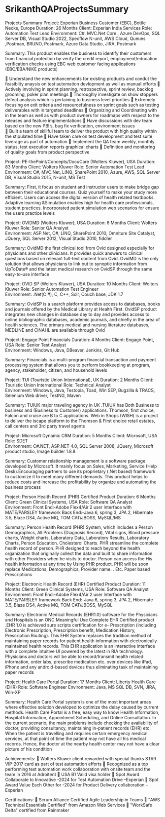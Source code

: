 # SrikanthQAProjectsSummary
Projects Summary
Project: Experian Business Customer (EBC), Bottle Necks, Europe                   Duration: 26 Months
Client:   Experian India Services                                                 Role: Automation Test Lead 
Environment: C#, MVC.Net Core , Azure DevOps, SQL Server DB, Visual Studio 2022, Specflow N-unit, AWS Cloud, Queues ,Postman, BRUNO, Postmark, Azure Data Studio, JIRA, Postmark

Summary: This product enables the business to identify their customers from financial protection by verify the credit report, employment/education verification checks using EBC web customer facing applications (EBC/EBA/NIKE products)

	Understand the new enhancements for existing products and condut the feasiblity anaysis on test automation devlopment as well as manual efforts
	Actively involving in sprint planning, retrospective, sprint review, backlog grooming, poker plan meetings
	Thoroughly investigate on show stoppers defect analysis which is pertaining to business level priorities
	Extremely focusing on exit criteria and resourcefulness on sprint goals such as testing deliverables with in targeted deadlines
	Organizing and Coordinating with in the team as well as with product owners for roadmaps with respect to the releases and feature implementations
	Have discussions with dev team based on the new PBI’s, bug fix verification, environment issues   
	Built a team of skillful team to deliver the product with high quality within the stipulated time
	Have taken care on test development and test suite leverage as part of automation
	Implement the QA team weekly, monthly status, test execution reports graphical charts
	Definition and monitoring of quality goals from product perspective

Project: PE-thePoint/Concepts/DocuCare (Wolters Kluwer), USA                                            Duration: 83 Months
Client:    Wolters Kluwer                                                                               Role: Senior Automation Test Lead                           
Environment: C#, MVC.Net, LINQ¸ SharePoint 2010, Azure, AWS, SQL Server DB, Visual Studio 2015, N-unit, MS Test

Summary: First, it focus on student and instructor users to make bridge gap between their educational courses. Quiz yourself to make your study more efficient. Users can access the digital version of health related textbooks. Adaptive learning &Simulation enables high for health care professionals, student practices. Incorporated patient simulation web scenarios for ensure the users practice levels

Project:  OVIDMD (Wolters Kluwer), USA                                                                      Duration: 6 Months
Client:    Wolters Kluwer                                                                                   Role: Senior QA Analyst                             
Environment: ASP.Net, C#, LINQ¸ SharePoint 2010, Omniture Site Catalyst, JQuery, SQL Server 2012, Visual Studio 2010, fiddler

Summary: OvidMD the first clinical tool from Ovid designed especially for physicians and other clinicians. It provides quick answers to clinical questions based on relevant full-text content from Ovid. OvidMD is the only solution that allows physicians to link out to synoptic information from UpToDate® and the latest medical research on OvidSP through the same easy-to-use interface

Project:  OVID SP (Wolters Kluwer), USA                                                                 Duration: 10 Months
Client:    Wolters Kluwer                                                                               Role: Senior Automation Test Engineer                             
Environment: .Net(C #), C, C++, Solr, Couch base, JDK 1.7

Summary:  OvidSP is a search platform provides access to databases, books and journals offered by the Medical Library at Health First. OvidSP product integrates new changes in database day to day and provides access to online bibliographic databases, academic journals, and chiefly in the area of health sciences. The primary medical and nursing literature databases, MEDLINE and CINAHL are available through Ovid

Project: Engage Point Financials                                                                                             Duration: 4 Months
Client: Engage Point, USA                                                                                                    Role: Senior Test Analyst                              
Environment: Windows, Java, DBeaver, Jenkins, Git Hub

Summary:  Financials is a multi-program financial transaction and payment processing system that allows you to perform bookkeeping at program, agency, stakeholder, citizen, and household levels

Project: TUI (Touristic Union International), UK                                                                          Duration: 2 Months
Client: Touristic Union International                                                                                     Role: Technical Analyst                              
Environment: Windows, Java, Testopia, Toad, Win SEP, Bugzilla & TRACS, Selenium Web driver, TestNG, Maven

Summary:  TUIUK major traveling agency in UK .TUIUK has Both Business to business and (Business to Customer) applications. Thomson, first choice, Falcon and cruise are B to C applications. Web in Shops (WISH) is a project to deliver the iscape platform to the Thomson & First choice retail estates, call centers and 3rd party travel agents

Project: Microsoft Dynamic CRM                                                                                            Duration: 5 Months
Client: Microsoft, USA                                                                                                    Role:        SDET                              
Environment: C#.NET, ASP.NET 4.0, SQL Server 2008, JQuery, Microsoft product studio, Image builder 1.8.8

Summary: Customer relationship management is a software package developed by Microsoft. It mainly focus on Sales, Marketing, Service (Help Desk).Encouraging partners to use its proprietary (.Net based) framework to customize it to meet many different demands. This product helps to reduce costs and increase the profitability by organize and automating the business process

Project: Person Health Record (PHR) Certified Product                                 Duration: 6 Months
Client: Green Clinical Systems, USA                                                   Role: Software QA Analyst                                
Environment: Front End:-Adobe Flex4/Air 2 user Interface with MATE/PARSLEY framework 
Back End:-Java 6, spring 3, JPA 2, Hibernate 3.5, Blaze DS4, Active MQ, TOM CAT/JBOSS, MySQL/MS

Summary:  Person Health Record (PHR) System, which includes a Person Demographics, All Problems (Diagnosis Record), Vital signs, Blood pressure charts, Weight charts, Laboratory Data, Laboratory Results, Laboratory Charts, Person Education. Cholesterol Charts. PHR streamline the complete health record of person. PHR designed to reach beyond the health organization that originally collect the data and built to share information with other Providers when he visits to doctor. Person can access the His health information at any time by Using PHR product. PHR will be soon replace Medications, Demographics, Provider name. . Etc. Paper based Prescriptions

Project: Electronic Health Record (EHR) Certified Product                                                Duration: 11 Months
Client: Green Clinical Systems, USA                                                                      Role: Software QA Analyst
Environment: Front End:-Adobe Flex4/Air 2 user Interface with MATE/PARSLEY framework 
Back End:-Java 6, spring 3, JPA 2, Hibernate 3.5, Blaze DS4, Active MQ, TOM CAT/JBOSS, MySQL

Summary:  Electronic Medical Records (EHR1.0) software for the Physicians and Hospitals is an ONC Meaningful Use Complete EHR Certified product .EHR 1.0 is achieved sure scripts certification for e- Prescription (including Electronic Prescription, Prescription benefit, Medication History, Prescription Routing). This EHR System replaces the tradition method of maintaining paper records for patient health information with electronically maintained health records. This EHR application is an interactive interface with a complete intuitive UI powered by the latest in RIA technology. Physicians and doctors will be able to record/transmit health related information, order labs, prescribe medication etc. over devices like iPad, iPhone and any android-based devices thus eliminating task of maintaining paper records

Project: Health Care Portal                                                                                Duration: 17 Months
Client: Liberty Health Care (EHR)                                                                          Role: Software Engineer
Environment: Java, MS SQL DB, SVN, JIRA, Win-XP 

Summary:  Health Care Portal system is one of the most important areas where effective solution developed to optimize the delay caused by current methods. Health Care Portal is a free, easy way to know Health Information, Hospital Information, Appointment Scheduling, and Online Consultation. In the current scenario, the main problems include checking the availability of doctor, providing consultancy, maintaining in-patient records (EHR) etc. When the patient is travelling and requires certain emergency medical services, at that point of time the patient may not have all his medical records. Hence, the doctor at the nearby health center may not have a clear picture of his condition

Achievements:
	Wolters Kluwer client rewarded  with special thanks STAR VIP-2017 card as part of test automation efforts
	Recognized as a top performing test automation work collaboration with onsite team and the team in 2016 at  Adroitent
	USA B1 Valid visa holder
	Spot Award Collaborate to Innovative -2024 for Test Automation Drive –Experian
	Spot Award Value Each Other for -2024 for Product Delivery collaboration – Experian

Certifications:
	Scrum Alliance Certified Agile Leadership in Teams
	“AWS Technical Essentials Certified" from Amazon Web Services
	"WorkSafe Delta" certified from Rainmaker


